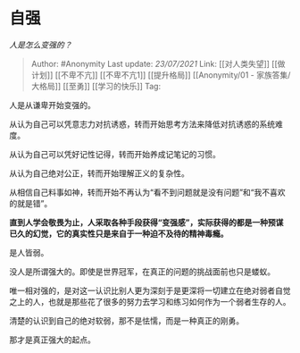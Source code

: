 # 自强
*人是怎么变强的？*

> Author: #Anonymity
> Last update: *23/07/2021* 
> Link: [[对人类失望]] [[做计划]] [[不卑不亢]] [[不卑不亢1]] [[提升格局]]  [[Anonymity/01 - 家族答集/大格局]] [[至勇]] [[学习的快乐]] 
> Tag:   


人是从谦卑开始变强的。

从认为自己可以凭意志力对抗诱惑，转而开始思考方法来降低对抗诱惑的系统难度。

从认为自己可以凭好记性记得，转而开始养成记笔记的习惯。

从认为自己绝对公正，转而开始理解正义的复杂性。

从相信自己料事如神，转而开始不再认为“看不到问题就是没有问题”和“我不喜欢的就是错”。

**直到人学会敬畏为止，人采取各种手段获得“变强感”，实际获得的都是一种预谋已久的幻觉，它的真实性只是来自于一种迫不及待的精神毒瘾。**

是人皆弱。

没人是所谓强大的。即使是世界冠军，在真正的问题的挑战面前也只是蝼蚁。

唯一相对强的，是对这一认识比别人更为深刻于是更深将一切建立在绝对弱者自觉之上的人，也就是那些花了很多的努力去学习和练习如何作为一个弱者生存的人。

清楚的认识到自己的绝对软弱，那不是怯懦，而是一种真正的刚勇。

那才是真正强大的起点。



